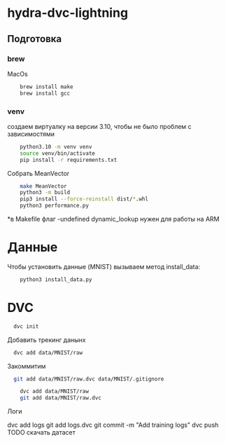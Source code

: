 # hydra-dvc-lightning

## Подготовка
### brew
MacOs
```bash
    brew install make
    brew install gcc
```

### venv 
создаем виртуалку на версии 3.10, чтобы не было проблем с зависимостями
```bash
    python3.10 -m venv venv
    source venv/bin/activate
    pip install -r requirements.txt
```

Собрать MeanVector
```bash
    make MeanVector
    python3 -m build
    pip3 install --force-reinstall dist/*.whl
    python3 performance.py
```
*в Makefile флаг -undefined dynamic_lookup нужен для работы на ARM

# Данные
Чтобы установить данные (MNIST) вызываем метод install_data:
```bash
    python3 install_data.py
```

# DVC

```bash
  dvc init
```

Добавить трекинг данынх
```bash
  dvc add data/MNIST/raw
```
Закоммитим
```bash
  git add data/MNIST/raw.dvc data/MNIST/.gitignore
```


```bash
    dvc add data/MNIST/raw
    git add data/MNIST/raw.dvc
```


Логи

dvc add logs
git add logs.dvc
git commit -m "Add training logs"
dvc push
TODO скачать датасет